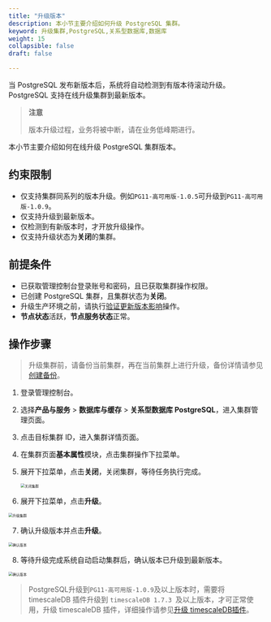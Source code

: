 ```yaml
---
title: "升级版本"
description: 本小节主要介绍如何升级 PostgreSQL 集群。 
keyword: 升级集群,PostgreSQL,关系型数据库,数据库
weight: 15
collapsible: false
draft: false

---
```


当 PostgreSQL 发布新版本后，系统将自动检测到有版本待滚动升级。PostgreSQL 支持在线升级集群到最新版本。

> **注意**
>
> 版本升级过程，业务将被中断，请在业务低峰期进行。

本小节主要介绍如何在线升级 PostgreSQL 集群版本。

## 约束限制

- 仅支持集群同系列的版本升级。例如`PG11-高可用版-1.0.5`可升级到`PG11-高可用版-1.0.9`。
- 仅支持升级到最新版本。
- 仅检测到有新版本时，才开放升级操作。
- 仅支持升级状态为**关闭**的集群。

## 前提条件

- 已获取管理控制台登录账号和密码，且已获取集群操作权限。
- 已创建 PostgreSQL 集群，且集群状态为**关闭**。
- 升级生产环境之前，请执行[验证更新版本影响](#1备份集群并验证更新版本影响)操作。
- **节点状态**活跃，**节点服务状态**正常。

## 操作步骤

> 升级集群前，请备份当前集群，再在当前集群上进行升级，备份详情请参见[创建备份](/database/postgresql/manual/backup_restoration/enable_backup/)。

1. 登录管理控制台。

2. 选择**产品与服务** > **数据库与缓存** > **关系型数据库 PostgreSQL**，进入集群管理页面。

3. 点击目标集群 ID，进入集群详情页面。

4. 在集群页面**基本属性**模块，点击集群操作下拉菜单。

5. 展开下拉菜单，点击**关闭**，关闭集群，等待任务执行完成。

   <img src="../../../_images/upgrade_10.png" alt="关闭集群" style="zoom:50%;" />

6. 展开下拉菜单，点击**升级**。

<img src="../../../_images/upgrade_11.png" alt="升级集群" style="zoom:50%;" />

7. 确认升级版本并点击**升级**。

<img src="../../../_images/upgrade_12.png" alt="确认版本" style="zoom:50%;" />

8. 等待升级完成系统自动启动集群后，确认版本已升级到最新版本。

<img src="../../../_images/upgrade_13.png" alt="确认版本" style="zoom:50%;" />

> PostgreSQL升级到`PG11-高可用版-1.0.9`及以上版本时，需要将 timescaleDB 插件升级到 `timescaleDB 1.7.3 `及以上版本，才可正常使用，升级 timescaleDB 插件，详细操作请参见[升级 timescaleDB插件](/database/postgresql/manual/plugin_mgt/plugin_upgrade/)。